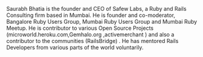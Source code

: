 Saurabh Bhatia is the founder and CEO of Safew Labs, a Ruby and Rails Consulting firm based in Mumbai.  He is founder and co-moderator, Bangalore Ruby Users Group, Mumbai Ruby Users Group and Mumbai Ruby Meetup. He is contributor to various Open Source Projects (microworld.heroku.com,Gemhalo.org ,activemerchant ) and also a contributor to the communities (RailsBridge) . He has mentored Rails Developers from various parts of the world voluntarily. 
